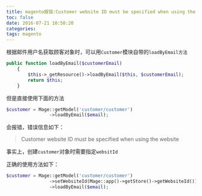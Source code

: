 ```yaml
---
title: magento报错:Customer website ID must be specified when using the website scope
toc: false
date: 2016-07-21 10:58:20
categories: 
tags: magento
---
```



根据邮件用户名获取顾客对象时，可以用`Customer`模块自带的`loadByEmail方法`

``` php app/code/core/Mage/Customer/Model/Customer.php
public function loadByEmail($customerEmail)
    {
        $this->_getResource()->loadByEmail($this, $customerEmail);
        return $this;
    }
```

<!--more-->

但是直接使用下面的方法

``` php
$customer = Mage::getModel('customer/customer')
                ->loadByEmail($email);
```
会报错，错误信息如下：

> Customer website ID must be specified when using the website

事实上，创建`customer`对象时需要指定`websitId`

正确的使用方法如下：

``` php
$customer = Mage::getModel('customer/customer')
                ->setWebsiteId(Mage::app()->getStore()->getWebsiteId())
                ->loadByEmail($email);
```